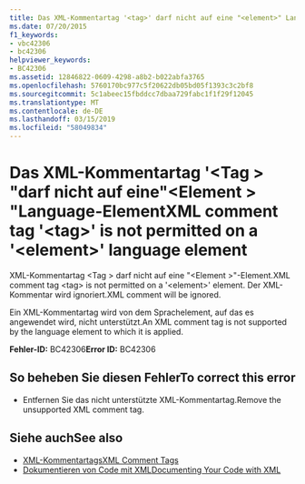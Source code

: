 ```yaml
---
title: Das XML-Kommentartag '<tag>' darf nicht auf eine "<element>" Language-Element
ms.date: 07/20/2015
f1_keywords:
- vbc42306
- bc42306
helpviewer_keywords:
- BC42306
ms.assetid: 12846822-0609-4298-a8b2-b022abfa3765
ms.openlocfilehash: 5760170bc977c5f20622db05bd05f1393c3c2bf8
ms.sourcegitcommit: 5c1abeec15fbddcc7dbaa729fabc1f1f29f12045
ms.translationtype: MT
ms.contentlocale: de-DE
ms.lasthandoff: 03/15/2019
ms.locfileid: "58049834"
---
```

# <a name="xml-comment-tag-tag-is-not-permitted-on-a-element-language-element"></a><span data-ttu-id="563c1-102">Das XML-Kommentartag '\<Tag > "darf nicht auf eine"\<Element > "Language-Element</span><span class="sxs-lookup"><span data-stu-id="563c1-102">XML comment tag '\<tag>' is not permitted on a '\<element>' language element</span></span>
<span data-ttu-id="563c1-103">XML-Kommentartag \<Tag > darf nicht auf eine "\<Element >"-Element.</span><span class="sxs-lookup"><span data-stu-id="563c1-103">XML comment tag \<tag> is not permitted on a '\<element>' element.</span></span> <span data-ttu-id="563c1-104">Der XML-Kommentar wird ignoriert.</span><span class="sxs-lookup"><span data-stu-id="563c1-104">XML comment will be ignored.</span></span>  
  
 <span data-ttu-id="563c1-105">Ein XML-Kommentartag wird von dem Sprachelement, auf das es angewendet wird, nicht unterstützt.</span><span class="sxs-lookup"><span data-stu-id="563c1-105">An XML comment tag is not supported by the language element to which it is applied.</span></span>  
  
 <span data-ttu-id="563c1-106">**Fehler-ID:** BC42306</span><span class="sxs-lookup"><span data-stu-id="563c1-106">**Error ID:** BC42306</span></span>  
  
## <a name="to-correct-this-error"></a><span data-ttu-id="563c1-107">So beheben Sie diesen Fehler</span><span class="sxs-lookup"><span data-stu-id="563c1-107">To correct this error</span></span>  
  
-   <span data-ttu-id="563c1-108">Entfernen Sie das nicht unterstützte XML-Kommentartag.</span><span class="sxs-lookup"><span data-stu-id="563c1-108">Remove the unsupported XML comment tag.</span></span>  
  
## <a name="see-also"></a><span data-ttu-id="563c1-109">Siehe auch</span><span class="sxs-lookup"><span data-stu-id="563c1-109">See also</span></span>

- [<span data-ttu-id="563c1-110">XML-Kommentartags</span><span class="sxs-lookup"><span data-stu-id="563c1-110">XML Comment Tags</span></span>](../../visual-basic/language-reference/xmldoc/index.md)
- [<span data-ttu-id="563c1-111">Dokumentieren von Code mit XML</span><span class="sxs-lookup"><span data-stu-id="563c1-111">Documenting Your Code with XML</span></span>](../../visual-basic/programming-guide/program-structure/documenting-your-code-with-xml.md)
